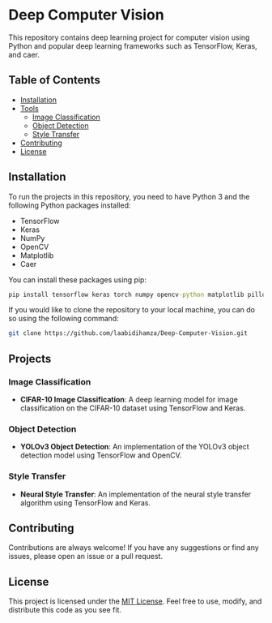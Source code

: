 # Deep Computer Vision

This repository contains deep learning project for computer vision using Python and popular deep learning frameworks such as TensorFlow, Keras, and caer.

## Table of Contents

- [Installation](#installation)
- [Tools](#Tools)
  - [Image Classification](#image_Classification)
  - [Object Detection](#object_Detection)
  - [Style Transfer](#style_Transfer)
- [Contributing](#contributing)
- [License](#license)

## Installation

To run the projects in this repository, you need to have Python 3 and the following Python packages installed:

- TensorFlow
- Keras
- NumPy
- OpenCV
- Matplotlib
- Caer

You can install these packages using pip:

```cmd
pip install tensorflow keras torch numpy opencv-python matplotlib pillow
```

If you would like to clone the repository to your local machine, you can do so using the following command:

```bash
git clone https://github.com/laabidihamza/Deep-Computer-Vision.git
```

## Projects

### Image Classification

- **CIFAR-10 Image Classification**: A deep learning model for image classification on the CIFAR-10 dataset using TensorFlow and Keras.

### Object Detection

- **YOLOv3 Object Detection**: An implementation of the YOLOv3 object detection model using TensorFlow and OpenCV.

### Style Transfer

- **Neural Style Transfer**: An implementation of the neural style transfer algorithm using TensorFlow and Keras.

## Contributing

Contributions are always welcome! If you have any suggestions or find any issues, please open an issue or a pull request.

## License

This project is licensed under the [MIT License](https://opensource.org/license/mit/). Feel free to use, modify, and distribute this code as you see fit.
